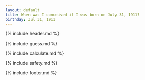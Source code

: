 ```yaml
---
layout: default
title: When was I conceived if I was born on July 31, 1911?
birthday: Jul 31, 1911
---
```


{% include header.md %}

{% include guess.md %}

{% include calculate.md %}

{% include safety.md %}

{% include footer.md %}



